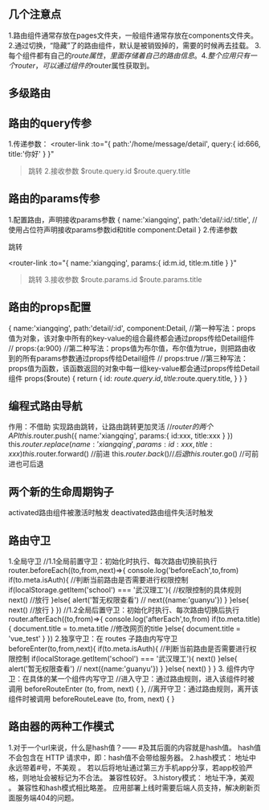 ## 几个注意点
1.路由组件通常存放在pages文件夹，一般组件通常存放在components文件夹。
2.通过切换，“隐藏”了的路由组件，默认是被销毁掉的，需要的时候再去挂载。
3.每个组件都有自己的$route属性，里面存储着自己的路由信息。
4.整个应用只有一个router，可以通过组件的$router属性获取到。

## 多级路由

## 路由的query传参
1.传递参数：
<router-link 
	:to="{
		path:'/home/message/detail',
		query:{
		   id:666,
            title:'你好'
		}
	}"
>跳转</router-link>
2.接收参数
$route.query.id
$route.query.title

## 路由的params传参
1.配置路由，声明接收params参数
{
    name:'xiangqing',
    path:'detail/:id/:title', //使用占位符声明接收params参数id和title
    component:Detail
}
2.传递参数
<!-- 跳转并携带params参数，to的字符串写法 -->
<router-link :to="`/home/message/detail/${m.id}/${m.title}`">跳转</router-link>				
<!-- 跳转并携带params参数，to的对象写法 -->
<router-link 
	:to="{
		name:'xiangqing',
		params:{
		   id:m.id,
           title:m.title
		}
	}"
>跳转</router-link>
3.接收参数
$route.params.id
$route.params.title

## 路由的props配置
{
	name:'xiangqing',
	path:'detail/:id',
	component:Detail,
	//第一种写法：props值为对象，该对象中所有的key-value的组合最终都会通过props传给Detail组件
	// props:{a:900}
	//第二种写法：props值为布尔值，布尔值为true，则把路由收到的所有params参数通过props传给Detail组件
	// props:true
	//第三种写法：props值为函数，该函数返回的对象中每一组key-value都会通过props传给Detail组件
	props($route) {
		return {
		  id: $route.query.id,
		  title:$route.query.title,
		}
	}
}

## 编程式路由导航
作用：不借助<router-link> 实现路由跳转，让路由跳转更加灵活
//$router的两个API
this.$router.push({
	name:'xiangqing',
		params:{
			id:xxx,
			title:xxx
		}
})
this.$router.replace({
	name:'xiangqing',
		params:{
			id:xxx,
			title:xxx
		}
})
this.$router.forward() //前进
this.$router.back() //后退
this.$router.go() //可前进也可后退


## 两个新的生命周期钩子
activated路由组件被激活时触发
deactivated路由组件失活时触发

## 路由守卫
1.全局守卫
//1.1全局前置守卫：初始化时执行、每次路由切换前执行
router.beforeEach((to,from,next)=>{
	console.log('beforeEach',to,from)
	if(to.meta.isAuth){ //判断当前路由是否需要进行权限控制
		if(localStorage.getItem('school') === '武汉理工'){ //权限控制的具体规则
			next() //放行
		}else{
			alert('暂无权限查看')
			// next({name:'guanyu'})
		}
	}else{
		next() //放行
	}
})
//1.2全局后置守卫：初始化时执行、每次路由切换后执行
router.afterEach((to,from)=>{
	console.log('afterEach',to,from)
	if(to.meta.title){ 
		document.title = to.meta.title //修改网页的title
	}else{
		document.title = 'vue_test'
	}
})
2.独享守卫：在 routes 子路由内写守卫
beforeEnter(to,from,next){
	if(to.meta.isAuth){ //判断当前路由是否需要进行权限控制
		if(localStorage.getItem('school') === '武汉理工'){
			next()
		}else{
			alert('暂无权限查看')
			// next({name:'guanyu'})
		}
	}else{
		next()
	}
}
3. 组件内守卫：在具体的某一个组件内写守卫
//进入守卫：通过路由规则，进入该组件时被调用
beforeRouteEnter (to, from, next) {
},
//离开守卫：通过路由规则，离开该组件时被调用
beforeRouteLeave (to, from, next) {
}

## 路由器的两种工作模式
1.对于一个url来说，什么是hash值？—— #及其后面的内容就是hash值。
hash值不会包含在 HTTP 请求中，即：hash值不会带给服务器。
2.hash模式：
	地址中永远带着#号，不美观 。
	若以后将地址通过第三方手机app分享，若app校验严格，则地址会被标记为不合法。
	兼容性较好。
3.history模式：
	地址干净，美观 。
	兼容性和hash模式相比略差。
	应用部署上线时需要后端人员支持，解决刷新页面服务端404的问题。
